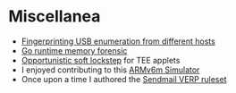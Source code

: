 Miscellanea
===========

* [Fingerprinting USB enumeration from different hosts](https://gist.github.com/abarisani/4595a7c535435038e0571237893c81c4)
* [Go runtime memory forensic](https://github.com/usbarmory/GoTEE-example/blob/master/trusted_os_usbarmory/cmd/debug.go)
* [Opportunistic soft lockstep](https://github.com/usbarmory/GoTEE/wiki/Examples#opportunistic-soft-lockstep) for TEE applets
* I enjoyed contributing to this [ARMv6m Simulator](https://github.com/abarisani/ARMv6m_Simulator)
* Once upon a time I authored the [Sendmail VERP ruleset](https://codeberg.org/mlmmj/mlmmj/src/branch/master/README.sendmail.md)
